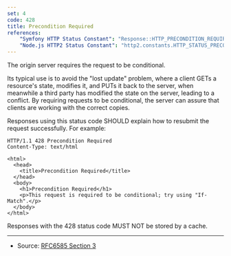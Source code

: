 ```yaml
---
set: 4
code: 428
title: Precondition Required
references:
    "Symfony HTTP Status Constant": "Response::HTTP_PRECONDITION_REQUIRED"
    "Node.js HTTP2 Status Constant": "http2.constants.HTTP_STATUS_PRECONDITION_REQUIRED"
---
```


The origin server requires the request to be conditional.

Its typical use is to avoid the "lost update" problem, where a client GETs a resource's state, modifies it, and PUTs it back to the server, when meanwhile a third party has modified the state on the server, leading to a conflict. By requiring requests to be conditional, the server can assure that clients are working with the correct copies.

Responses using this status code SHOULD explain how to resubmit the request successfully. For example:

```
HTTP/1.1 428 Precondition Required
Content-Type: text/html

<html>
  <head>
    <title>Precondition Required</title>
  </head>
  <body>
    <h1>Precondition Required</h1>
    <p>This request is required to be conditional; try using "If-Match".</p>
  </body>
</html>
```

Responses with the 428 status code MUST NOT be stored by a cache.

---

* Source: [RFC6585 Section 3][1]

[1]: <http://tools.ietf.org/html/rfc6585#section-3>
